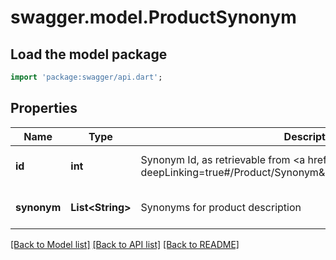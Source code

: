 # swagger.model.ProductSynonym

## Load the model package
```dart
import 'package:swagger/api.dart';
```

## Properties
Name | Type | Description | Notes
------------ | ------------- | ------------- | -------------
**id** | **int** | Synonym Id, as retrievable from &lt;a href&#x3D;\&quot;?deepLinking&#x3D;true#/Product/Synonym\&quot;&gt;/api/Product/Synonym&lt;/a&gt; | [optional] [default to null]
**synonym** | **List&lt;String&gt;** | Synonyms for product description | [optional] [default to []]

[[Back to Model list]](../README.md#documentation-for-models) [[Back to API list]](../README.md#documentation-for-api-endpoints) [[Back to README]](../README.md)


